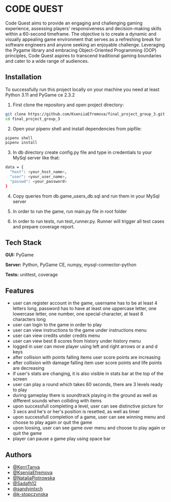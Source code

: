 
# CODE QUEST

Code Quest aims to provide an engaging and challenging gaming experience, assessing players' responsiveness and decision-making skills within a 60-second timeframe. The objective is to create a dynamic and visually appealing game environment that serves as a refreshing break for software engineers and anyone seeking an enjoyable challenge. Leveraging the Pygame library and embracing Object-Oriented Programming (OOP) principles, Code Quest aspires to transcend traditional gaming boundaries and cater to a wide range of audiences. 


## Installation

To successfully run this project locally on your machine you need at least Python 3.11 and PyGame ce 2.3.2 

1. First clone the repository and open project directory:

```bash
git clone https://github.com/KseniiaEfremova/final_project_group_3.git
cd final_project_group_3
```

2. Open your pipenv shell and install dependencies from pipfile:
```bash
pipenv shell
pipenv install
```

3. In db directory create config.py file and type in credentials to your MySql server like that:
```bash
data = {
  "host": <your_host_name>,
  "user": <your_user_name>,
  "passwd": <your_password>
}
```

4. Copy queries from db.game_users_db.sql and run them in your MySql server

5. In order to run the game, run main.py file in root folder

6. In order to run tests, run test_runner.py. Runner will trigger all test cases and prepare coverage report.

    
## Tech Stack

**GUI:** PyGame

**Server:** Python, PyGame CE, numpy, mysql-connector-python

**Tests:** unittest, coverage


## Features

- user can register account in the game, username has to be at least 4 letters long, password has to have at least one uppercase letter, one lowercase letter,  one number, one special character, at least 8 characters long
- user can login to the game in order to play
- user can view instructions to the game under instructions menu
- user can view credits under credits menu
- user can view best 8 scores from history under history menu
- logged in user can move player using left and right arrows or a and d keys
- after collision with points falling items user score points are increasing
- after collision with damage falling item user score points and life points are decreasing
- if user's stats are changing, it is also visible in stats bar at the top of the screen
- user can play a round which takes 60 seconds, there are 3 levels ready to play
- during gameplay there is soundtrack playing in the ground as well as different sounds when colliding with items
- upon successfull completing a level, user can see distinctive picture for 3 secs and he's or her's position is resetted, as well as timer
- upon successfull completion of a game, user can see winning menu and choose to play again or quit the game
- upon loosing, user can see game over menu and choose to play again or quit the game
- player can pause a game play using space bar



## Authors

- [@KerriTanya](https://github.com/KerriTanya)
- [@KseniiaEfremova](https://github.com/KseniiaEfremova)
- [@NataliaPiotrowska](https://github.com/n-piotrowska)
- [@Sadafh12](https://github.com/Sadafh12)
- [@sandyintxch](https://github.com/sandyintxch)
- [@k-stopczynska](https://github.com/k-stopczynska)


